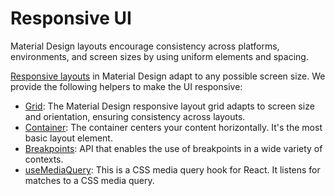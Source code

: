 # Responsive UI

<p class="description">Material Design layouts encourage consistency across platforms, environments, and screen sizes by using uniform elements and spacing.</p>

[Responsive layouts](https://material.io/design/layout/responsive-layout-grid.html) in Material Design adapt to any possible screen size.
We provide the following helpers to make the UI responsive:

- [Grid](/material/react-grid/): The Material Design responsive layout grid adapts to screen size and orientation, ensuring consistency across layouts.
- [Container](/material/react-container/): The container centers your content horizontally. It's the most basic layout element.
- [Breakpoints](/material/customization/breakpoints/): API that enables the use of breakpoints in a wide variety of contexts.
- [useMediaQuery](/material/react-use-media-query/): This is a CSS media query hook for React. It listens for matches to a CSS media query.
